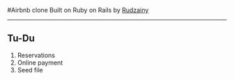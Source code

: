 #Airbnb clone
Built on Ruby on Rails by [Rudzainy](http://www.rudzainy.com)

---
Tu-Du
---
1. Reservations
2. Online payment
3. Seed file